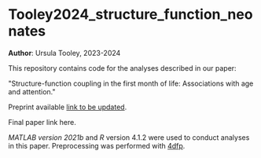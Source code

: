 # Tooley2024_structure_function_neonates

**Author**: Ursula Tooley, 2023-2024

This repository contains code for the analyses described in our paper:

"Structure-function coupling in the first month of life: Associations with age and attention."

Preprint available [link to be updated](https://).

Final paper link here.

*MATLAB version 2021b* and *R* version 4.1.2 were used to conduct analyses in this paper. Preprocessing was performed with [4dfp](https://4dfp.readthedocs.io/en/latest/).
